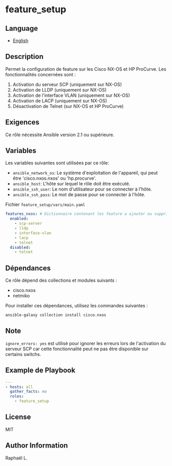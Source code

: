 # feature_setup

## Language

- [English](./README.md)

## Description
Permet la configuration de feature sur les Cisco NX-OS et HP ProCurve. Les fonctionnalités concernées sont :

1. Activation du serveur SCP (uniquement sur NX-OS)
2. Activation de LLDP (uniquement sur NX-OS)
3. Activation de l'interface VLAN (uniquement sur NX-OS)
4. Activation de LACP (uniquement sur NX-OS)
5. Désactivation de Telnet (sur NX-OS et HP ProCurve)

## Exigences
Ce rôle nécessite Ansible version 2.1 ou supérieure.

## Variables
Les variables suivantes sont utilisées par ce rôle:

- `ansible_network_os`: Le système d'exploitation de l'appareil, qui peut être 'cisco.nxos.nxos' ou 'hp.procurve'.
- `ansible_host`: L'hôte sur lequel le rôle doit être exécuté.
- `ansible_ssh_user`: Le nom d'utilisateur pour se connecter à l'hôte.
- `ansible_ssh_pass`: Le mot de passe pour se connecter à l'hôte.

Fichier `feature_setup/vars/main.yaml`
```yaml
features_nxos: # Dictionnaire contenant les feature a ajouter ou supprimer sur un NX-OS
  enabled:
    - scp-server
    - lldp
    - interface-vlan
    - lacp
    - telnet
  disabled:
    - telnet
```
## Dépendances
Ce rôle dépend des collections et modules suivants :
- cisco.nxos
- netmiko

Pour installer ces dépendances, utilisez les commandes suivantes :
```bash
ansible-galaxy collection install cisco.nxos
```
## Note
`ignore_errors: yes` est utilisé pour ignorer les erreurs lors de l'activation du serveur SCP car cette fonctionnalité peut ne pas être disponible sur certains switchs.

Example de Playbook
------------

```yaml
---
- hosts: all
  gather_facts: no
  roles:
    - feature_setup
```

License
-------

MIT

Author Information
------------------

Raphaël L.